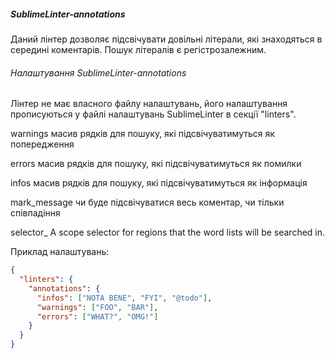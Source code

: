##### SublimeLinter-annotations

Даний лінтер дозволяє підсвічувати довільні літерали, які знаходяться в середині
коментарів. Пошук літералів є регістрозалежним.


###### Налаштування SublimeLinter-annotations

Лінтер не має власного файлу налаштувань, його налаштування прописуються у файлі
налаштувань SublimeLinter в секції "linters".

warnings     масив рядків для пошуку, які підсвічуватимуться як попередження

errors       масив рядків для пошуку, які підсвічуватимуться як помилки

infos        масив рядків для пошуку, які підсвічуватимуться як інформація

mark_message чи буде підсвічуватися весь коментар, чи тільки співпадіння

selector_    A scope selector for regions that the word lists will be searched
             in.

Приклад налаштувань:

```json
{
  "linters": {
    "annotations": {
      "infos": ["NOTA BENE", "FYI", "@todo"],
      "warnings": ["FOO", "BAR"],
      "errors": ["WHAT?", "OMG!"]
    }
  }
}
```